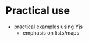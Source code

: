 # Practical use

* practical examples using [Yjs](https://github.com/yjs/yjs/)
  * emphasis on lists/maps

